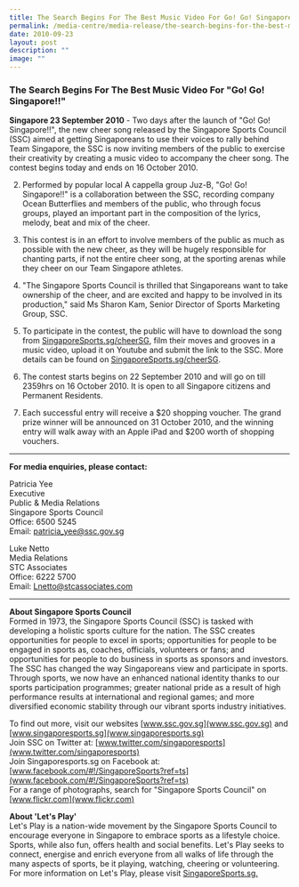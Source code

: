 ```yaml
---
title: The Search Begins For The Best Music Video For Go! Go! Singapore!
permalink: /media-centre/media-release/the-search-begins-for-the-best-music-video-for-go-go-singapore/
date: 2010-09-23
layout: post
description: ""
image: ""
---
```

### **The Search Begins For The Best Music Video For "Go! Go! Singapore!!"**

**Singapore 23 September 2010** - Two days after the launch of "Go! Go! Singapore!!", the new cheer song released by the Singapore Sports Council (SSC) aimed at getting Singaporeans to use their voices to rally behind Team Singapore, the SSC is now inviting members of the public to exercise their creativity by creating a music video to accompany the cheer song. The contest begins today and ends on 16 October 2010.

2. Performed by popular local A cappella group Juz-B, "Go! Go! Singapore!!" is a collaboration between the SSC, recording company Ocean Butterflies and members of the public, who through focus groups, played an important part in the composition of the lyrics, melody, beat and mix of the cheer.

3. This contest is in an effort to involve members of the public as much as possible with the new cheer, as they will be hugely responsible for chanting parts, if not the entire cheer song, at the sporting arenas while they cheer on our Team Singapore athletes.

4. "The Singapore Sports Council is thrilled that Singaporeans want to take ownership of the cheer, and are excited and happy to be involved in its production," said Ms Sharon Kam, Senior Director of Sports Marketing Group, SSC.

5. To participate in the contest, the public will have to download the song from [SingaporeSports.sg/cheerSG](SingaporeSports.sg/cheerSG), film their moves and grooves in a music video, upload it on Youtube and submit the link to the SSC. More details can be found on [SingaporeSports.sg/cheerSG](SingaporeSports.sg/cheerSG).

6. The contest starts begins on 22 September 2010 and will go on till 2359hrs on 16 October 2010. It is open to all Singapore citizens and Permanent Residents.

7. Each successful entry will receive a $20 shopping voucher. The grand prize winner will be announced on 31 October 2010, and the winning entry will walk away with an Apple iPad and $200 worth of shopping vouchers.

---

**For media enquiries, please contact:**
<br>

Patricia Yee<br>
Executive<br>
Public & Media Relations<br>
Singapore Sports Council<br>
Office: 6500 5245<br>
Email: [patricia_yee@ssc.gov.sg](patricia_yee@ssc.gov.sg)

Luke Netto<br>
Media Relations<br>
STC Associates<br>
Office: 6222 5700<br>
Email: [Lnetto@stcassociates.com](Lnetto@stcassociates.com)

---

**About Singapore Sports Council**<br>
Formed in 1973, the Singapore Sports Council (SSC) is tasked with developing a holistic sports culture for the nation. The SSC creates opportunities for people to excel in sports; opportunities for people to be engaged in sports as, coaches, officials, volunteers or fans; and opportunities for people to do business in sports as sponsors and investors. The SSC has changed the way Singaporeans view and participate in sports. Through sports, we now have an enhanced national identity thanks to our sports participation programmes; greater national pride as a result of high performance results at international and regional games; and more diversified economic stability through our vibrant sports industry initiatives.

To find out more, visit our websites [www.ssc.gov.sg](www.ssc.gov.sg) and [www.singaporesports.sg](www.singaporesports.sg)
<br>
Join SSC on Twitter at: [www.twitter.com/singaporesports](www.twitter.com/singaporesports)
<br>
Join Singaporesports.sg on Facebook at: [www.facebook.com/#!/SingaporeSports?ref=ts](www.facebook.com/#!/SingaporeSports?ref=ts)
<br>
For a range of photographs, search for "Singapore Sports Council" on [www.flickr.com](www.flickr.com)

**About 'Let's Play'**<br>
Let's Play is a nation-wide movement by the Singapore Sports Council to encourage everyone in Singapore to embrace sports as a lifestyle choice. Sports, while also fun, offers health and social benefits. Let's Play seeks to connect, energise and enrich everyone from all walks of life through the many aspects of sports, be it playing, watching, cheering or volunteering. For more information on Let's Play, please visit [SingaporeSports.sg.](SingaporeSports.sg)
